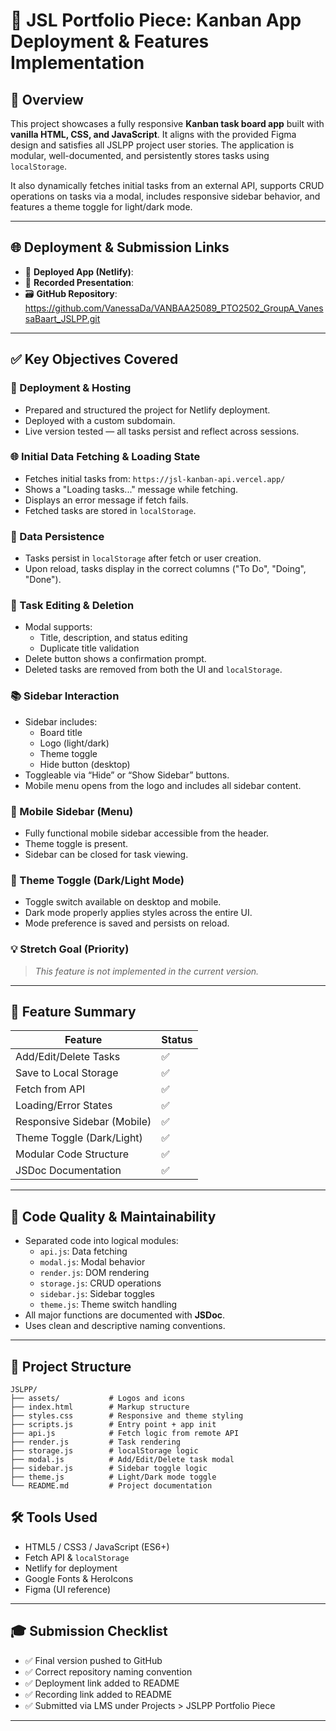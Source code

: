 # 🧩 JSL Portfolio Piece: Kanban App Deployment & Features Implementation

## 📝 Overview

This project showcases a fully responsive **Kanban task board app** built with **vanilla HTML, CSS, and JavaScript**. It aligns with the provided Figma design and satisfies all JSLPP project user stories. The application is modular, well-documented, and persistently stores tasks using `localStorage`.

It also dynamically fetches initial tasks from an external API, supports CRUD operations on tasks via a modal, includes responsive sidebar behavior, and features a theme toggle for light/dark mode.

---

## 🌐 Deployment & Submission Links

- 🔗 **Deployed App (Netlify)**:
- 🎥 **Recorded Presentation**:
- 🗃️ **GitHub Repository**: https://github.com/VanessaDa/VANBAA25089_PTO2502_GroupA_VanessaBaart_JSLPP.git

---

## ✅ Key Objectives Covered

### 🚀 Deployment & Hosting

- Prepared and structured the project for Netlify deployment.
- Deployed with a custom subdomain.
- Live version tested — all tasks persist and reflect across sessions.

### 🌐 Initial Data Fetching & Loading State

- Fetches initial tasks from: `https://jsl-kanban-api.vercel.app/`
- Shows a "Loading tasks..." message while fetching.
- Displays an error message if fetch fails.
- Fetched tasks are stored in `localStorage`.

### 💾 Data Persistence

- Tasks persist in `localStorage` after fetch or user creation.
- Upon reload, tasks display in the correct columns ("To Do", "Doing", "Done").

### 📝 Task Editing & Deletion

- Modal supports:
  - Title, description, and status editing
  - Duplicate title validation
- Delete button shows a confirmation prompt.
- Deleted tasks are removed from both the UI and `localStorage`.

### 📚 Sidebar Interaction

- Sidebar includes:
  - Board title
  - Logo (light/dark)
  - Theme toggle
  - Hide button (desktop)
- Toggleable via “Hide” or “Show Sidebar” buttons.
- Mobile menu opens from the logo and includes all sidebar content.

### 📱 Mobile Sidebar (Menu)

- Fully functional mobile sidebar accessible from the header.
- Theme toggle is present.
- Sidebar can be closed for task viewing.

### 🎨 Theme Toggle (Dark/Light Mode)

- Toggle switch available on desktop and mobile.
- Dark mode properly applies styles across the entire UI.
- Mode preference is saved and persists on reload.

### 💡 Stretch Goal (Priority)

> _This feature is not implemented in the current version._

---

## 🧩 Feature Summary

| Feature                     | Status |
| --------------------------- | ------ |
| Add/Edit/Delete Tasks       | ✅     |
| Save to Local Storage       | ✅     |
| Fetch from API              | ✅     |
| Loading/Error States        | ✅     |
| Responsive Sidebar (Mobile) | ✅     |
| Theme Toggle (Dark/Light)   | ✅     |
| Modular Code Structure      | ✅     |
| JSDoc Documentation         | ✅     |

---

## 🧠 Code Quality & Maintainability

- Separated code into logical modules:
  - `api.js`: Data fetching
  - `modal.js`: Modal behavior
  - `render.js`: DOM rendering
  - `storage.js`: CRUD operations
  - `sidebar.js`: Sidebar toggles
  - `theme.js`: Theme switch handling
- All major functions are documented with **JSDoc**.
- Uses clean and descriptive naming conventions.

---

## 📂 Project Structure

```
JSLPP/
├── assets/           # Logos and icons
├── index.html        # Markup structure
├── styles.css        # Responsive and theme styling
├── scripts.js        # Entry point + app init
├── api.js            # Fetch logic from remote API
├── render.js         # Task rendering
├── storage.js        # localStorage logic
├── modal.js          # Add/Edit/Delete task modal
├── sidebar.js        # Sidebar toggle logic
├── theme.js          # Light/Dark mode toggle
└── README.md         # Project documentation
```

## 🛠️ Tools Used

- HTML5 / CSS3 / JavaScript (ES6+)
- Fetch API & `localStorage`
- Netlify for deployment
- Google Fonts & HeroIcons
- Figma (UI reference)

---

## 🎓 Submission Checklist

- ✅ Final version pushed to GitHub
- ✅ Correct repository naming convention
- ✅ Deployment link added to README
- ✅ Recording link added to README
- ✅ Submitted via LMS under Projects > JSLPP Portfolio Piece

---
